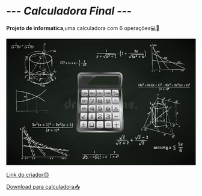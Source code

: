 # *--- Calculadora Final ---*
**Projeto de informatica**,uma calculadora com 6 operações💻📕

![Imagem da Calculadora](Calculadorafoto.jpg)

[Link do criador😊](https://github.com/RichardAK)

[Download para calculadora📥](Projeto-Final.runtimeconfig.zip)